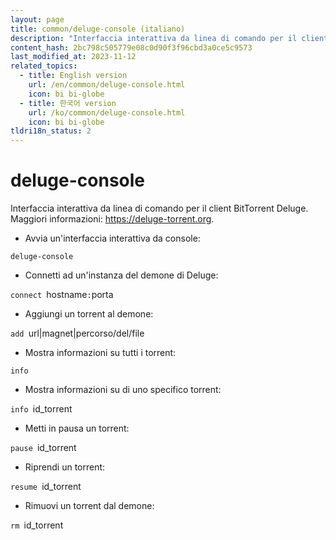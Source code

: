 ```yaml
---
layout: page
title: common/deluge-console (italiano)
description: "Interfaccia interattiva da linea di comando per il client BitTorrent Deluge."
content_hash: 2bc798c505779e08c0d90f3f96cbd3a0ce5c9573
last_modified_at: 2023-11-12
related_topics:
  - title: English version
    url: /en/common/deluge-console.html
    icon: bi bi-globe
  - title: 한국어 version
    url: /ko/common/deluge-console.html
    icon: bi bi-globe
tldri18n_status: 2
---
```

# deluge-console

Interfaccia interattiva da linea di comando per il client BitTorrent Deluge.
Maggiori informazioni: <https://deluge-torrent.org>.

- Avvia un'interfaccia interattiva da console:

`deluge-console`

- Connetti ad un'instanza del demone di Deluge:

`connect `<span class="tldr-var badge badge-pill bg-dark-lm bg-white-dm text-white-lm text-dark-dm font-weight-bold">hostname</span>`:`<span class="tldr-var badge badge-pill bg-dark-lm bg-white-dm text-white-lm text-dark-dm font-weight-bold">porta</span>

- Aggiungi un torrent al demone:

`add `<span class="tldr-var badge badge-pill bg-dark-lm bg-white-dm text-white-lm text-dark-dm font-weight-bold">url|magnet|percorso/del/file</span>

- Mostra informazioni su tutti i torrent:

`info`

- Mostra informazioni su di uno specifico torrent:

`info `<span class="tldr-var badge badge-pill bg-dark-lm bg-white-dm text-white-lm text-dark-dm font-weight-bold">id_torrent</span>

- Metti in pausa un torrent:

`pause `<span class="tldr-var badge badge-pill bg-dark-lm bg-white-dm text-white-lm text-dark-dm font-weight-bold">id_torrent</span>

- Riprendi un torrent:

`resume `<span class="tldr-var badge badge-pill bg-dark-lm bg-white-dm text-white-lm text-dark-dm font-weight-bold">id_torrent</span>

- Rimuovi un torrent dal demone:

`rm `<span class="tldr-var badge badge-pill bg-dark-lm bg-white-dm text-white-lm text-dark-dm font-weight-bold">id_torrent</span>
